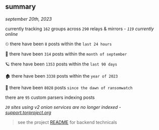 
## summary
_september 20th, 2023_

currently tracking `162` groups across `290` relays & mirrors - _`119` currently online_

⏲ there have been `8` posts within the `last 24 hours`

🦈 there have been `314` posts within the `month of september`

🪐 there have been `1353` posts within the `last 90 days`

🏚 there have been `3338` posts within the `year of 2023`

🦕 there have been `8028` posts `since the dawn of ransomwatch`

there are `95` custom parsers indexing posts

_`20` sites using v2 onion services are no longer indexed - [support.torproject.org](https://support.torproject.org/onionservices/v2-deprecation/)_

> see the project [README](https://github.com/joshhighet/ransomwatch#ransomwatch--) for backend technicals
